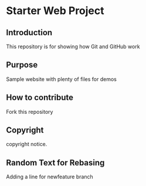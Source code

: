 # Starter Web Project

## Introduction
This repository is for showing how Git and GitHub work

## Purpose

Sample website with plenty of files for demos

## How to contribute
Fork this repository

## Copyright
copyright notice.

## Random Text for Rebasing
Adding a line for newfeature branch
